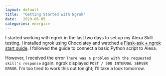 ```yaml
---
layout: default
title:  "Getting Started with Ngrok"
date:   2020-06-05
categories: energize
---
```


I started working with ngrok in the last two days to set up my Alexa Skill
testing. I installed ngrok using Chocolatey and watched a [Flask-ask + ngrok
start guide]. I followed the guide to connect a basic Python script to Alexa.

However, I received the error
`There was a problem with the requested skill's response` again. ngrok
displayed `POST / 500 INTERNAL SERVER ERROR`. I'm too tired to work this out
tonight; I'll take a look tomorrow.

  [Flask-ask + ngrok start guide]: https://www.youtube.com/watch?v=eC2zi4WIFX0
